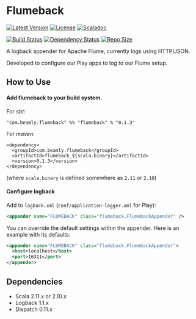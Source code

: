 # Flumeback

[![Latest Version](http://img.shields.io/maven-central/v/com.beamly.flumeback/flumeback_2.11.svg)](http://search.maven.org/#search|ga|1|a:"flumeback_2.11")
[![License](http://img.shields.io/:license-Apache%202-red.svg)](http://www.apache.org/licenses/LICENSE-2.0.txt) 
[![Scaladoc](http://img.shields.io/:docs-Scaladoc-orange.svg)](http://beamly.github.io/flumeback/latest/api)

[![Build Status](https://travis-ci.org/beamly/flumeback.svg?branch=master)](https://travis-ci.org/beamly/flumeback)
[![Dependency Status](https://www.versioneye.com/user/projects/54534f3730a8fef29200000a/badge.svg)](http://github.com/beamly/flumeback)
[![Repo Size](https://reposs.herokuapp.com/?path=beamly/flumeback)](http://github.com/beamly/flumeback)

A logback appender for Apache Flume, currently logs using HTTP/JSON.

Developed to configure our Play apps to log to our Flume setup.

## How to Use

#### Add flumeback to your build system.

For _sbt_:

```"com.beamly.flumeback" %% "flumeback" % "0.1.3"```

For _maven_:

```
<dependency>
  <groupId>com.beamly.flumeback</groupId>
  <artifactId>flumeback_${scala.binary}</artifactId>
  <version>0.1.3</version>
</dependency>
```
(where `scala.binary` is defined somewhere as `2.11` or `2.10`)

#### Configure logback

Add to `logback.xml` (`conf/application-logger.xml` for Play):

```xml
<appender name="FLUMEBACK" class="flumeback.FlumebackAppender" />
```

You can override the default settings within the appender. Here is an example
with its defaults:

```xml
<appender name="FLUMEBACK" class="flumeback.FlumebackAppender">
  <host>localhost</host>
  <port>16311</port>
</appender>
```

Dependencies
------------

* Scala 2.11.x or 2.10.x
* Logback 1.1.x
* Dispatch 0.11.x
